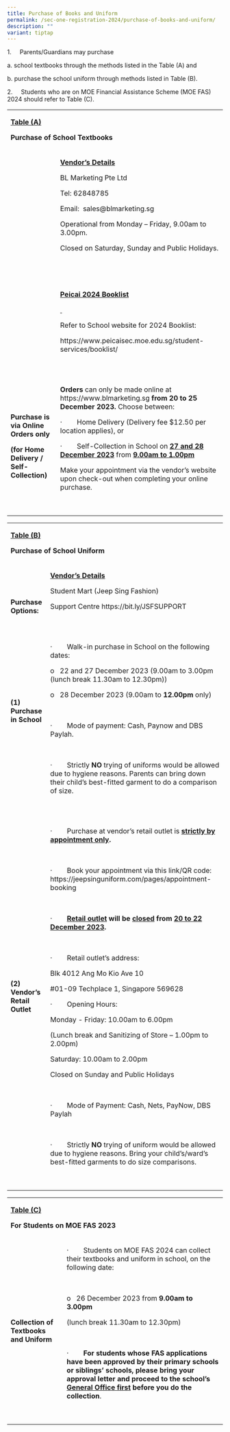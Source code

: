 ```yaml
---
title: Purchase of Books and Uniform
permalink: /sec-one-registration-2024/purchase-of-books-and-uniform/
description: ""
variant: tiptap
---
```

<p>1.&nbsp;&nbsp;&nbsp;&nbsp; Parents/Guardians may purchase</p><p>a. school textbooks through the methods listed in the Table (A) and</p><p>b. purchase the school uniform through methods listed in Table (B).</p><p>2.&nbsp;&nbsp;&nbsp;&nbsp; Students who are on MOE Financial Assistance Scheme (MOE FAS) 2024 should refer to Table (C).</p><table><tbody><tr><td rowspan="1" colspan="2"><p><strong><u>Table (A)</u></strong></p><p><strong>Purchase of School Textbooks</strong></p></td></tr><tr><td rowspan="1" colspan="1"><p><strong>&nbsp;</strong></p></td><td rowspan="1" colspan="1"><p><strong><u>Vendor’s Details</u></strong></p><p>BL Marketing Pte Ltd</p><p>Tel: 62848785</p><p>Email: &nbsp;<a rel="noopener noreferrer nofollow" target="_blank">sales@blmarketing.sg</a></p><p>Operational from Monday – Friday, 9.00am to 3.00pm.</p><p>Closed on Saturday, Sunday and Public Holidays.</p><p>&nbsp;</p><p>&nbsp;</p><p><strong><u>Peicai 2024 Booklist</u></strong></p><p><strong><u>&nbsp;</u></strong></p><p>Refer to School website for 2024 Booklist:</p><p><a rel="noopener noreferrer nofollow" target="_blank">https://www.peicaisec.moe.edu.sg/student-services/booklist/</a></p><p>&nbsp;</p></td></tr><tr><td rowspan="1" colspan="1"><p><strong>Purchase is via Online Orders only</strong></p><p><strong>(for Home Delivery / Self-Collection)</strong></p></td><td rowspan="1" colspan="1"><p><strong>Orders</strong> can only be made online at <a rel="noopener noreferrer nofollow" target="_blank">https://www.blmarketing.sg</a> <strong>from</strong> <strong>20 to 25 December 2023. </strong>Choose between:</p><p>·&nbsp;&nbsp;&nbsp;&nbsp;&nbsp;&nbsp;&nbsp; Home Delivery (Delivery fee $12.50 per location applies), or</p><p>·&nbsp;&nbsp;&nbsp;&nbsp;&nbsp;&nbsp;&nbsp; Self-Collection in School on <strong><u>27 and 28 December 2023</u></strong> from <strong><u>9.00am to 1.00pm</u></strong></p><p>Make your appointment via the vendor’s website upon check-out when completing your online purchase.</p><p>&nbsp;</p></td></tr></tbody></table><p></p><table><tbody><tr><td rowspan="1" colspan="2"><p><strong><u>Table (B)</u></strong></p><p><strong>Purchase of School Uniform</strong></p></td></tr><tr><td rowspan="1" colspan="1"><p><strong>&nbsp;</strong></p><p><strong>Purchase Options:</strong></p></td><td rowspan="1" colspan="1"><p><strong><u>Vendor’s Details</u></strong></p><p>Student Mart (Jeep Sing Fashion)</p><p>Support Centre&nbsp;<a rel="noopener noreferrer nofollow" target="_blank">https://bit.ly/JSFSUPPORT</a></p><p>&nbsp;</p></td></tr><tr><td rowspan="1" colspan="1"><p><strong>(1)&nbsp;&nbsp; Purchase in School</strong></p><p><strong>&nbsp;</strong></p><p><strong>&nbsp;</strong></p></td><td rowspan="1" colspan="1"><p>·&nbsp;&nbsp;&nbsp;&nbsp;&nbsp;&nbsp;&nbsp; Walk-in purchase in School on the following dates:</p><p>o&nbsp;&nbsp; 22 and 27 December 2023 (9.00am to 3.00pm (lunch break 11.30am to 12.30pm))</p><p>o&nbsp;&nbsp; 28 December 2023 (9.00am to <strong>12.00pm</strong> only)</p><p>&nbsp;</p><p>·&nbsp;&nbsp;&nbsp;&nbsp;&nbsp;&nbsp;&nbsp; Mode of payment: Cash, Paynow and DBS Paylah.</p><p>&nbsp;</p><p>·&nbsp;&nbsp;&nbsp;&nbsp;&nbsp;&nbsp;&nbsp; Strictly <strong>NO</strong> trying of uniforms would be allowed due to hygiene reasons. Parents can bring down their child’s best-fitted garment to do a comparison of size.</p><p>&nbsp;</p></td></tr><tr><td rowspan="1" colspan="1"><p><strong>(2)&nbsp;&nbsp; Vendor’s Retail Outlet</strong></p><p><strong>&nbsp;</strong></p></td><td rowspan="1" colspan="1"><p>·&nbsp;&nbsp;&nbsp;&nbsp;&nbsp;&nbsp;&nbsp; Purchase at vendor’s retail outlet is <strong><u>strictly by appointment only</u>.</strong></p><p><strong>&nbsp;</strong></p><p>·&nbsp;&nbsp;&nbsp;&nbsp;&nbsp;&nbsp;&nbsp; Book your appointment via this link/QR code: <a rel="noopener noreferrer nofollow" target="_blank">https://jeepsinguniform.com/pages/appointment-booking</a></p><p>&nbsp;</p><p>·&nbsp;&nbsp;&nbsp;&nbsp;&nbsp;&nbsp;&nbsp; <strong><u>Retail outlet</u> will be <u>closed</u> from <u>20 to 22 December 2023</u>.</strong></p><p>&nbsp;</p><p>·&nbsp;&nbsp;&nbsp;&nbsp;&nbsp;&nbsp;&nbsp; Retail outlet’s address:</p><p>Blk 4012 Ang Mo Kio Ave 10</p><p>#01-09 Techplace 1, Singapore 569628</p><p>·&nbsp;&nbsp;&nbsp;&nbsp;&nbsp;&nbsp;&nbsp; Opening Hours:</p><p>Monday - Friday: 10.00am to 6.00pm</p><p>(Lunch break and Sanitizing of Store – 1.00pm to 2.00pm)</p><p>Saturday: 10.00am to 2.00pm</p><p>Closed on Sunday and Public Holidays</p><p>&nbsp;</p><p>·&nbsp;&nbsp;&nbsp;&nbsp;&nbsp;&nbsp;&nbsp; Mode of Payment: Cash, Nets, PayNow, DBS Paylah</p><p>&nbsp;</p><p>·&nbsp;&nbsp;&nbsp;&nbsp;&nbsp;&nbsp;&nbsp; Strictly <strong>NO</strong> trying of uniform would be allowed due to hygiene reasons. Bring your child’s/ward’s best-fitted garments to do size comparisons.</p><p>&nbsp;</p></td></tr></tbody></table><p></p><table><tbody><tr><td rowspan="1" colspan="2"><p><strong><u>Table (C)</u></strong></p><p><strong>For Students on MOE FAS 2023</strong></p></td></tr><tr><td rowspan="1" colspan="1"><p><strong>Collection of Textbooks and Uniform</strong></p></td><td rowspan="1" colspan="1"><p>·&nbsp;&nbsp;&nbsp;&nbsp;&nbsp;&nbsp;&nbsp; Students on MOE FAS 2024 can collect their textbooks and uniform in school, on the following date:</p><p>&nbsp;</p><p>o&nbsp;&nbsp; 26 December 2023 from <strong>9.00am to 3.00pm</strong></p><p>(lunch break 11.30am to 12.30pm)</p><p>&nbsp;</p><p>·&nbsp;&nbsp;&nbsp;&nbsp;&nbsp;&nbsp;&nbsp; <strong>For students whose FAS applications have been approved by their primary schools or siblings’ schools, please bring your approval letter and proceed to the school’s <u>General Office first</u> before you do the collection</strong>.</p><p>&nbsp;</p></td></tr></tbody></table><p></p>